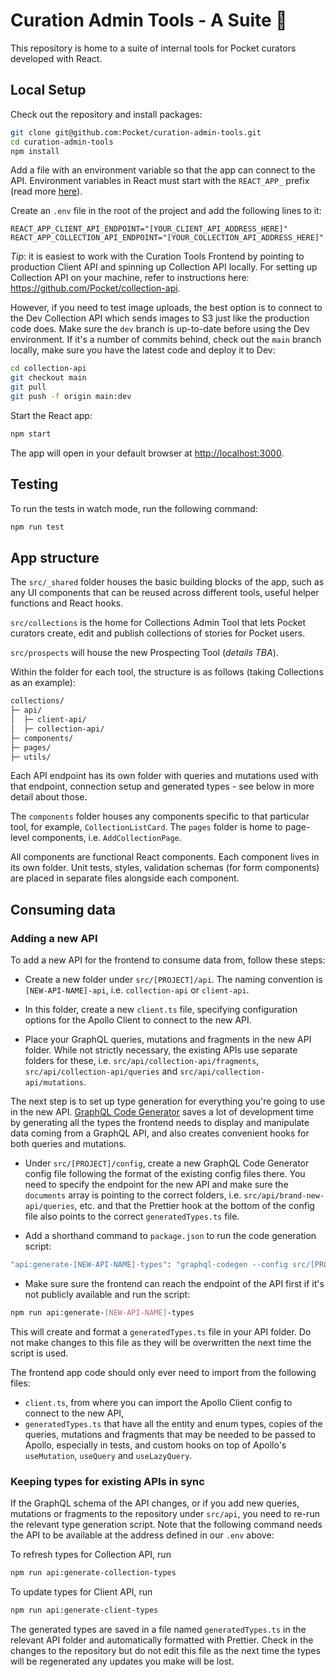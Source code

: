 # Curation Admin Tools - A Suite 🎩

This repository is home to a suite of internal tools for Pocket curators developed with React.

## Local Setup

Check out the repository and install packages:

```bash
git clone git@github.com:Pocket/curation-admin-tools.git
cd curation-admin-tools
npm install
```

Add a file with an environment variable so that the app can connect to the API. Environment variables in React must start with the `REACT_APP_` prefix (read more [here](https://create-react-app.dev/docs/adding-custom-environment-variables/)).

Create an `.env` file in the root of the project and add the following lines to it:

```dotenv
REACT_APP_CLIENT_API_ENDPOINT="[YOUR_CLIENT_API_ADDRESS_HERE]"
REACT_APP_COLLECTION_API_ENDPOINT="[YOUR_COLLECTION_API_ADDRESS_HERE]"
```

_Tip_: it is easiest to work with the Curation Tools Frontend by pointing to production Client API and spinning up Collection API locally. For setting up Collection API on your machine, refer to instructions here: https://github.com/Pocket/collection-api.

However, if you need to test image uploads, the best option is to connect to the Dev Collection API which sends images to S3 just like the production code does. Make sure the `dev` branch is up-to-date before using the Dev environment. If it's a number of commits behind, check out the `main` branch locally, make sure you have the latest code and deploy it to Dev:

```bash
cd collection-api
git checkout main
git pull
git push -f origin main:dev
```

Start the React app:

```bash
npm start
```

The app will open in your default browser at [http://localhost:3000](http://localhost:3000).

## Testing

To run the tests in watch mode, run the following command:

```bash
npm run test
```

## App structure

The `src/_shared` folder houses the basic building blocks of the app, such as any UI components that can be reused across different tools, useful helper functions and React hooks.

`src/collections` is the home for Collections Admin Tool that lets Pocket curators create, edit and publish collections of stories for Pocket users.

`src/prospects` will house the new Prospecting Tool (_details TBA_).

Within the folder for each tool, the structure is as follows (taking Collections as an example):

```bash
collections/
├─ api/
│  ├─ client-api/
│  ├─ collection-api/
├─ components/
├─ pages/
├─ utils/
```

Each API endpoint has its own folder with queries and mutations used with that endpoint, connection setup and generated types - see below in more detail about those.

The `components` folder houses any components specific to that particular tool, for example, `CollectionListCard`. The `pages` folder is home to page-level components, i.e. `AddCollectionPage`.

All components are functional React components. Each component lives in its own folder. Unit tests, styles, validation schemas (for form components) are placed in separate files alongside each component.

## Consuming data

### Adding a new API

To add a new API for the frontend to consume data from, follow these steps:

- Create a new folder under `src/[PROJECT]/api`. The naming convention is `[NEW-API-NAME]-api`, i.e. `collection-api` or `client-api`.

- In this folder, create a new `client.ts` file, specifying configuration options for the Apollo Client to connect to the new API.

- Place your GraphQL queries, mutations and fragments in the new API folder. While not strictly necessary, the existing APIs use separate folders for these, i.e. `src/api/collection-api/fragments`, `src/api/collection-api/queries` and `src/api/collection-api/mutations`.

The next step is to set up type generation for everything you're going to use in the new API. [GraphQL Code Generator](https://www.graphql-code-generator.com/) saves a lot of development time by generating all the types the frontend needs to display and manipulate data coming from a GraphQL API, and also creates convenient hooks for both queries and mutations.

- Under `src/[PROJECT]/config`, create a new GraphQL Code Generator config file following the format of the existing config files there. You need to specify the endpoint for the new API and make sure the `documents` array is pointing to the correct folders, i.e. `src/api/brand-new-api/queries`, etc. and that the Prettier hook at the bottom of the config file also points to the correct `generatedTypes.ts` file.

- Add a shorthand command to `package.json` to run the code generation script:

```bash
"api:generate-[NEW-API-NAME]-types": "graphql-codegen --config src/[PROJECT]/config/[NEW-API-NAME]-api-codegen.json -r dotenv/config"
```

- Make sure sure the frontend can reach the endpoint of the API first if it's not publicly available and run the script:

```bash
npm run api:generate-[NEW-API-NAME]-types
```

This will create and format a `generatedTypes.ts` file in your API folder. Do not make changes to this file as they will be overwritten the next time the script is used.

The frontend app code should only ever need to import from the following files:
- `client.ts`, from where you can import the Apollo Client config to connect to the new API,
- `generatedTypes.ts` that have all the entity and enum types, copies of the queries, mutations and fragments that may be needed to be passed to Apollo, especially in tests, and custom hooks on top of Apollo's `useMutation`, `useQuery` and `useLazyQuery`.

### Keeping types for existing APIs in sync

If the GraphQL schema of the API changes, or if you add new queries, mutations or fragments to the repository under `src/api`, you need to re-run the relevant type generation script. Note that the following command needs the API to be available at the address defined in our `.env` above:

To refresh types for Collection API, run

```bash
npm run api:generate-collection-types
```

To update types for Client API, run

```bash
npm run api:generate-client-types
```

The generated types are saved in a file named `generatedTypes.ts` in the relevant API folder and automatically formatted with Prettier. Check in the changes to the repository but do not edit this file as the next time the types will be regenerated any updates you make will be lost.

